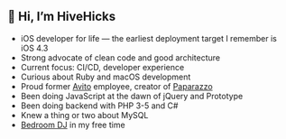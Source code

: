 ## 👋 Hi, I’m HiveHicks

- iOS developer for life — the earliest deployment target I remember is iOS 4.3
- Strong advocate of clean code and good architecture
- Current focus: CI/CD, developer experience
- Curious about Ruby and macOS development
- Proud former [Avito](https://github.com/avito-tech) employee, creator of [Paparazzo](https://github.com/avito-tech/Paparazzo)
- Been doing JavaScript at the dawn of jQuery and Prototype
- Been doing backend with PHP 3-5 and C#
- Knew a thing or two about MySQL
- [Bedroom DJ](https://linktr.ee/hivehicks) in my free time
